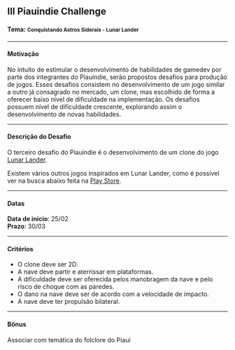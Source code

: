 ## III Piauindie Challenge

#### Tema: <small> Conquistando Astros Siderais - Lunar Lander</small> 

___
#### Motivação
No intuito de estimular o desenvolvimento de habilidades de gamedev por parte dos integrantes do Piauindie, serão propostos desafios para produção de jogos. Esses desafios consistem no desenvolvimento de um jogo similar a outro já consagrado no mercado, um clone, mas escolhido de forma a oferecer baixo nível de dificuldade na implementação. Os desafios possuem nível de dificuldade crescente, explorando assim o desenvolvimento de novas habilidades.

___
#### Descrição do Desafio
O terceiro desafio do Piauindie é o desenvolvimento de um clone do jogo [Lunar Lander](http://moonlander.seb.ly/).

Existem vários outros jogos inspirados em Lunar Lander, como é possível ver na busca abaixo feita na [Play Store](https://play.google.com/store/apps/collection/search_results_cluster_apps?clp=ggEOCgxsdW5hciBsYW5kZXI%3D%3AS%3AANO1ljLJSqQ&gsr=ChGCAQ4KDGx1bmFyIGxhbmRlcg%3D%3D%3AS%3AANO1ljIDdd0&hl=pt-BR).

___
#### Datas
**Data de início**: 25/02  
**Prazo**: 30/03
___
#### Critérios
- O clone deve ser 2D.
- A nave deve partir e aterrissar em plataformas.
- A dificuldade deve ser oferecida pelos manobragem da nave e pelo risco de choque com as paredes.
- O dano na nave deve ser de acordo com a velocidade de impacto.
- A nave deve ter propulsão bilateral.
___
#### Bônus
Associar com temática do folclore do Piauí
